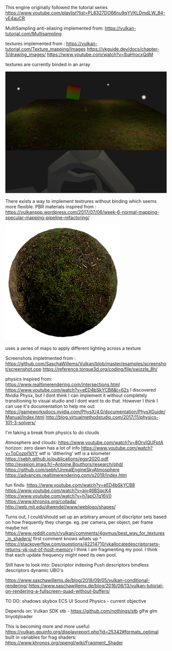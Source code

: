 This engine originally followed the tutorial series https://www.youtube.com/playlist?list=PL8327DO66nu9qYVKLDmdLW_84-yE4auCR

MultiSampling anti-aliasing implemented from: 
https://vulkan-tutorial.com/Multisampling

textures implemented from : 
https://vulkan-tutorial.com/Texture_mapping/Images
https://vkguide.dev/docs/chapter-5/drawing_images/
https://www.youtube.com/watch?v=lbaHrocxQdM

textures are currently binded in an array

![](Images/ScreenShots/BindedTextures.JPG)

There exists a way to implement textrures without binding which seems more flexible.
PBR materials inspired from :
https://vulkanppp.wordpress.com/2017/07/06/week-6-normal-mapping-specular-mapping-pipeline-refactoring/

![](Experimental/Mossy_Ground_xiboab2r/preview.png)

uses a series of maps to apply different lighting across a texture

Screenshots impletmented from :
https://github.com/SaschaWillems/Vulkan/blob/master/examples/screenshot/screenshot.cpp
https://reference.torque3d.org/coding/file/swizzle_8h/

physics inspired from:
https://www.realtimerendering.com/intersections.html
https://www.youtube.com/watch?v=eED4bSkYCB8&t=62s
I discovered Nvidia Physx, but I dont think I can implement it without completely transitioning to visual studio and I dont want to do that.
However I think I can use it's documentation to help me out:
https://gameworksdocs.nvidia.com/PhysX/4.0/documentation/PhysXGuide/Manual/Index.html
http://blog.virtualmethodstudio.com/2017/11/physics-101-3-solvers/

I'm taking a break from physics to do clouds

Atmosphere and clouds:
https://www.youtube.com/watch?v=8OrvIQUFptA
horizon: zero dawn has a lot of info 
https://www.youtube.com/watch?v=ToCozpl1sYY
wtf is 'dithering'
wtf is a kilometer
https://sebh.github.io/publications/egsr2020.pdf
http://evasion.imag.fr/~Antoine.Bouthors/research/phd/ 
https://github.com/sebh/UnrealEngineSkyAtmosphere
https://advances.realtimerendering.com/s2019/index.htm

fun finds:
https://www.youtube.com/watch?v=eED4bSkYCB8
https://www.youtube.com/watch?v=ajv46BSqcK4
https://www.youtube.com/watch?v=h7apO7q16V0
https://www.khronos.org/collada/
http://web.mit.edu/djwendel/www/weblogo/shapes/


Turns out, I could/should set up an arbitrary amount of discriptor sets based on how frequently they change. eg. per camera, per object, per frame
maybe not
https://www.reddit.com/r/vulkan/comments/4gvmus/best_way_for_textures_in_shaders/
first comment knows whats up ^
https://stackoverflow.com/questions/42214710/vkallocatedescriptorsets-returns-vk-out-of-host-memory
I think I am fragmenting my pool.
I think that each update frequency might need its own pool.

Still have to look into:
Descriptor indexing
Push descriptors
bindless descriptors
dynamic UBO's 

https://www.saschawillems.de/blog/2018/09/05/vulkan-conditional-rendering/
https://www.saschawillems.de/blog/2016/08/13/vulkan-tutorial-on-rendering-a-fullscreen-quad-without-buffers/


TO DO:
shadows
skybox
ECS
UI
Sound
Physics - current objective


Depends on:
    Vulkan SDK
    stb - https://github.com/nothings/stb
    glfw
    glm
    tinyobjloader
    
This is becoming more and more useful: https://vulkan.gpuinfo.org/displayreport.php?id=25342#formats_optimal
built in variables for frag shaders: https://www.khronos.org/opengl/wiki/Fragment_Shader